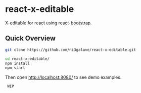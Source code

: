 # react-x-editable
X-editable for react using react-bootstrap.

## Quick Overview

```sh
git clone https://github.com/ni3galave/react-x-editable.git

cd react-x-editable/
npm install
npm start
```

Then open [http://localhost:8080/](http://localhost:8080/) to see demo examples.

```
 WIP
